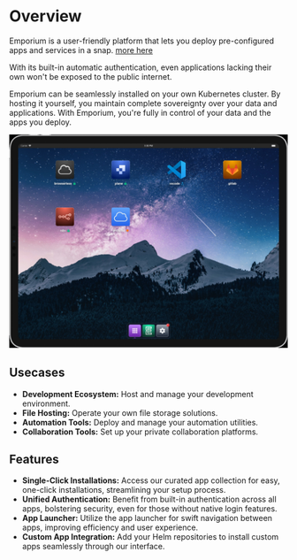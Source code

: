 # Overview

Emporium is a user-friendly platform that lets you deploy pre-configured apps and services in a snap. [more here](https://emporium.build)

With its built-in automatic authentication, even applications lacking their own won't be exposed to the public internet.

Emporium can be seamlessly installed on your own Kubernetes cluster. By hosting it yourself, you maintain complete sovereignty over your data and applications. With Emporium, you're fully in control of your data and the apps you deploy.

![Emporium Home Screenshot](../img/home.jpg)

## Usecases
- **Development Ecosystem:** Host and manage your development environment.
- **File Hosting:** Operate your own file storage solutions.
- **Automation Tools:** Deploy and manage your automation utilities.
- **Collaboration Tools:** Set up your private collaboration platforms.


## Features

- **Single-Click Installations:** Access our curated app collection for easy, one-click installations, streamlining your setup process.
- **Unified Authentication:** Benefit from built-in authentication across all apps, bolstering security, even for those without native login features.
- **App Launcher:** Utilize the app launcher for swift navigation between apps, improving efficiency and user experience.
- **Custom App Integration:** Add your Helm repositories to install custom apps seamlessly through our interface.

